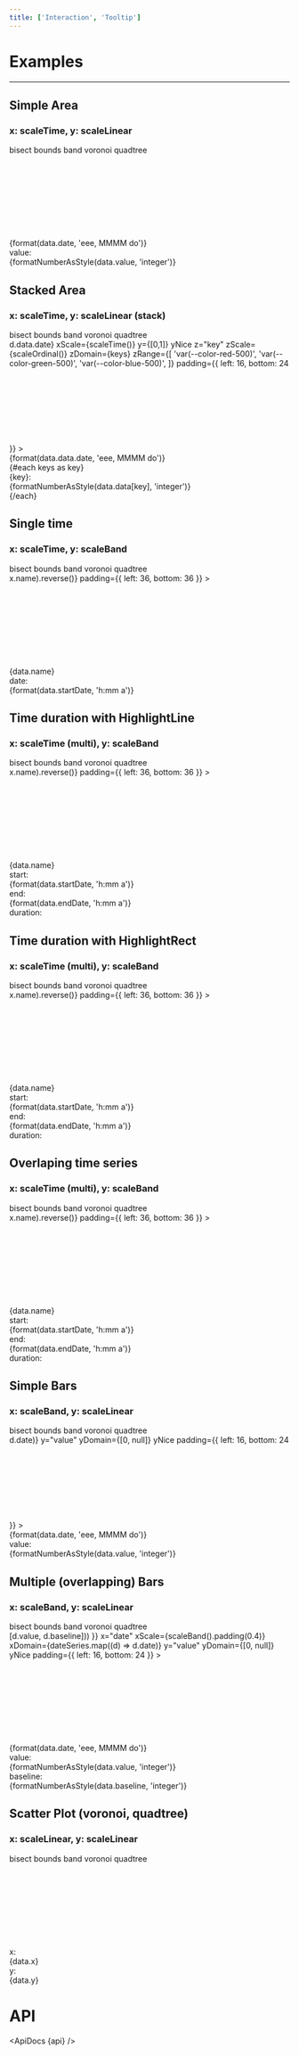 ```yaml
---
title: ['Interaction', 'Tooltip']
---
```


<script lang="ts">
	import { get } from 'svelte/store';
	import { extent, sort } from 'd3-array';
	import { scaleBand, scaleOrdinal, scaleTime } from 'd3-scale';
	import { stack } from 'd3-shape';
	import { addHours, addMinutes, format, startOfDay } from 'date-fns';

	import { ApiDocs, Duration, Field, Switch, Tabs, Tab } from 'svelte-ux';
	import { flatten } from 'svelte-ux/utils/array';
	import { formatDate, PeriodType } from 'svelte-ux/utils/date';
	import { formatNumberAsStyle } from 'svelte-ux/utils/number';
		
	import api from '$lib/components/Tooltip.svelte?raw&sveld';

	import Chart, { Svg } from '$lib/components/Chart.svelte';
	import Area from '$lib/components/Area.svelte';
	import AreaStack from '$lib/components/AreaStack.svelte';
	import AxisX from '$lib/components/AxisX.svelte';
	import AxisY from '$lib/components/AxisY.svelte';
	import Bars from '$lib/components/Bars.svelte';
	import Baseline from '$lib/components/Baseline.svelte';
	import ConnectedPoints from '$lib/components/ConnectedPoints.svelte';
	import HighlightLine from '$lib/components/HighlightLine.svelte';
	import HighlightRect from '$lib/components/HighlightRect.svelte';
	import Labels from '$lib/components/Labels.svelte';
	import Points from '$lib/components/Points.svelte';
	import Tooltip from '$lib/components/Tooltip.svelte';

	import Preview from '$lib/docs/Preview.svelte';

	import { createDateSeries, createTimeSeries, getRandomInteger, getSpiral } from '$lib/utils/genData';

	const dateSeries = createDateSeries({ min: 20, max: 100, value: 'integer', keys: ['value', 'baseline'] });

	const timeSeries = createTimeSeries({ min: 20, max: 100, value: 'integer', keys: ['value', 'baseline'] })
	const overlapTimeSeries = [
		...createTimeSeries({ min: 20, max: 100, value: 'integer', keys: ['value', 'baseline'] }),
		...createTimeSeries({ min: 20, max: 100, value: 'integer', keys: ['value', 'baseline'] })
	]

	const keys = ['apples', 'bananas', 'oranges']
	const stackDateSeries = createDateSeries({ min: 50, max: 100, value: 'integer', keys });
	const stackData = stack().keys(keys)(stackDateSeries);

	const spiralData = 	getSpiral({ angle: 137.5, radius: 10, count: 100, width: 500, height: 500 })

	let showVoronoi = false;
	let showQuadtree = false;

	let charts = [
		{ mode: 'bisect', debug: false },
		{ mode: 'bisect', debug: false },
		{ mode: 'bisect', debug: false },
		{ mode: 'bounds', debug: false },
		{ mode: 'bounds', debug: false },
		{ mode: 'bounds', debug: false },
		{ mode: 'bisect', debug: false },
		{ mode: 'bisect', debug: false },
		{ mode: 'voronoi', debug: false },
	]

</script>

# Examples

---

## Simple Area

### x: scaleTime, y: scaleLinear

<div class="grid grid-cols-[1fr,100px] gap-2 mb-2">
	<Field label="Mode">
		<Tabs bind:selected={charts[0].mode} contained class="w-full">
			<div class="tabList w-full border">
				<Tab value="bisect">bisect</Tab>
				<Tab value="bounds">bounds</Tab>
				<Tab value="band">band</Tab>
				<Tab value="voronoi">voronoi</Tab>
				<Tab value="quadtree">quadtree</Tab>
			</div>
		</Tabs>
	</Field>
	<Field label="Debug" let:id>
		<Switch bind:checked={charts[0].debug} {id} />
	</Field>
</div>

<Preview>
	<div class="h-[300px] p-4 border rounded">
		<Chart
			data={dateSeries}
			x="date"
			xScale={scaleTime()}
			y="value"
			yDomain={[0, null]}
			yNice
			padding={{ left: 16, bottom: 24 }}
		>
			<Svg>
				<AxisY gridlines />
				<AxisX formatTick={(d) => formatDate(d, PeriodType.Day, 'short')} />
				<Baseline x y />
				<Area line={{ width: 2 }} />
			</Svg>
			<Tooltip let:data mode={charts[0].mode} debug={charts[0].debug}>
				<div class="tooltip">
					<div class="tooltip-header">
						{format(data.date, 'eee, MMMM do')}
					</div>
					<div class="grid grid-cols-[1fr,auto] gap-x-2 gap-y-1 items-center">
						<div class="tooltip-label">value:</div>
						<div class="tooltip-value">
							{formatNumberAsStyle(data.value, 'integer')}
						</div>
					</div>
				</div>
				<g slot="highlight">
					<HighlightLine {data} color="var(--color-blue-500)" />
				</g>
			</Tooltip>
		</Chart>
	</div>
</Preview>

## Stacked Area

### x: scaleTime, y: scaleLinear (stack)

<div class="grid grid-cols-[1fr,100px] gap-2 mb-2">
	<Field label="Mode">
		<Tabs bind:selected={charts[1].mode} contained class="w-full">
			<div class="tabList w-full border">
				<Tab value="bisect">bisect</Tab>
				<Tab value="bounds">bounds</Tab>
				<Tab value="band">band</Tab>
				<Tab value="voronoi">voronoi</Tab>
				<Tab value="quadtree">quadtree</Tab>
			</div>
		</Tabs>
	</Field>
	<Field label="Debug" let:id>
		<Switch bind:checked={charts[1].debug} {id} />
	</Field>
</div>

<Preview>
	<div class="h-[300px] p-4 border rounded">
		<Chart
			data={stackData}
			flatData={flatten(stackData)}
			x={d => d.data.date}
			xScale={scaleTime()}
			y={[0,1]}
			yNice
			z="key"
			zScale={scaleOrdinal()}
			zDomain={keys}
			zRange={[
				'var(--color-red-500)',
				'var(--color-green-500)',
				'var(--color-blue-500)',
			]}
			padding={{ left: 16, bottom: 24 }}
		>
			<Svg>
				<AxisY gridlines />
				<AxisX formatTick={(d) => formatDate(d, PeriodType.Day, 'short')} />
				<Baseline x y />
				<AreaStack line={{ width: 2 }} />
			</Svg>
			<Tooltip let:data mode={charts[1].mode} debug={charts[1].debug}>
				<div class="tooltip">
					<div class="tooltip-header">
						{format(data.data.date, 'eee, MMMM do')}
					</div>
					<div class="grid grid-cols-[1fr,auto] gap-x-2 gap-y-1 items-center">
						{#each keys as key}
							<div class="tooltip-label">{key}:</div>
							<div class="tooltip-value">
								{formatNumberAsStyle(data.data[key], 'integer')}
							</div>
						{/each}
					</div>
				</div>
				<g slot="highlight">
					<HighlightLine {data} color="var(--color-blue-500)" />
				</g>
			</Tooltip>
		</Chart>
	</div>
</Preview>

## Single time

### x: scaleTime, y: scaleBand

<div class="grid grid-cols-[1fr,100px] gap-2 mb-2">
	<Field label="Mode">
		<Tabs bind:selected={charts[2].mode} contained class="w-full">
			<div class="tabList w-full border">
				<Tab value="bisect">bisect</Tab>
				<Tab value="bounds">bounds</Tab>
				<Tab value="band">band</Tab>
				<Tab value="voronoi">voronoi</Tab>
				<Tab value="quadtree">quadtree</Tab>
			</div>
		</Tabs>
	</Field>
	<Field label="Debug" let:id>
		<Switch bind:checked={charts[2].debug} {id} />
	</Field>
</div>

<Preview>
	<div class="h-[300px] p-4 border rounded">
		<Chart
			data={timeSeries}
			x="startDate"
			xScale={scaleTime()}
			y="name"
			yScale={scaleBand()}
			yDomain={timeSeries.map((x) => x.name).reverse()}
			padding={{ left: 36, bottom: 36 }}
		>
			<Svg>
				<AxisY gridlines={{ style: 'stroke-dasharray: 2' }} />
				<AxisX formatTick={(d) => format(d, 'h:mm aa')} />
				<Baseline y />
				<Points class="fill-blue-500 stroke-blue-800" />
			</Svg>
			<Tooltip let:data mode={charts[2].mode} debug={charts[2].debug}>
				<div class="tooltip">
					<div class="tooltip-header">
						{data.name}
					</div>
					<div class="grid grid-cols-[1fr,auto] gap-x-2 gap-y-1 items-center">
						<div class="tooltip-label">date:</div>
						<div class="tooltip-value">
							{format(data.startDate, 'h:mm a')}
						</div>
					</div>
				</div>
				<g slot="highlight">
					<HighlightLine {data} color="var(--color-blue-500)" />
				</g>
			</Tooltip>
		</Chart>
	</div>
</Preview>

## Time duration with HighlightLine

### x: scaleTime (multi), y: scaleBand

<div class="grid grid-cols-[1fr,100px] gap-2 mb-2">
	<Field label="Mode">
		<Tabs bind:selected={charts[3].mode} contained class="w-full">
			<div class="tabList w-full border">
				<Tab value="bisect">bisect</Tab>
				<Tab value="bounds">bounds</Tab>
				<Tab value="band">band</Tab>
				<Tab value="voronoi">voronoi</Tab>
				<Tab value="quadtree">quadtree</Tab>
			</div>
		</Tabs>
	</Field>
	<Field label="Debug" let:id>
		<Switch bind:checked={charts[3].debug} {id} />
	</Field>
</div>

<Preview>
	<div class="h-[300px] p-4 border rounded">
		<Chart
			data={timeSeries}
			x={['startDate', 'endDate']}
			xScale={scaleTime()}
			y="name"
			yScale={scaleBand()}
			yDomain={timeSeries.map((x) => x.name).reverse()}
			padding={{ left: 36, bottom: 36 }}
		>
			<Svg>
				<AxisY gridlines={{ style: 'stroke-dasharray: 2' }} />
				<AxisX formatTick={(d) => format(d, 'h:mm aa')} />
				<Baseline y />
				<ConnectedPoints stroke="#000" />
				<Points class="fill-blue-500 stroke-blue-800" />
			</Svg>
			<Tooltip let:data mode={charts[3].mode} debug={charts[3].debug}>
				<div class="tooltip">
					<div class="tooltip-header">
						{data.name}
					</div>
					<div class="grid grid-cols-[1fr,auto] gap-x-2 gap-y-1 items-center">
						<div class="tooltip-label">start:</div>
						<div class="tooltip-value">
							{format(data.startDate, 'h:mm a')}
						</div>
						<div class="tooltip-label">end:</div>
						<div class="tooltip-value">
							{format(data.endDate, 'h:mm a')}
						</div>
						<div class="tooltip-label">duration:</div>
						<div class="tooltip-value">
							<Duration start={data.startDate} end={data.endDate} />
						</div>
					</div>
				</div>
				<g slot="highlight">
					<HighlightLine {data} color="var(--color-blue-500)" />
				</g>
			</Tooltip>
		</Chart>
	</div>
</Preview>

## Time duration with HighlightRect

### x: scaleTime (multi), y: scaleBand

<div class="grid grid-cols-[1fr,100px] gap-2 mb-2">
	<Field label="Mode">
		<Tabs bind:selected={charts[4].mode} contained class="w-full">
			<div class="tabList w-full border">
				<Tab value="bisect">bisect</Tab>
				<Tab value="bounds">bounds</Tab>
				<Tab value="band">band</Tab>
				<Tab value="voronoi">voronoi</Tab>
				<Tab value="quadtree">quadtree</Tab>
			</div>
		</Tabs>
	</Field>
	<Field label="Debug" let:id>
		<Switch bind:checked={charts[4].debug} {id} />
	</Field>
</div>

<Preview>
	<div class="h-[300px] p-4 border rounded">
		<Chart
			data={timeSeries}
			x={['startDate', 'endDate']}
			xScale={scaleTime()}
			y="name"
			yScale={scaleBand()}
			yDomain={timeSeries.map((x) => x.name).reverse()}
			padding={{ left: 36, bottom: 36 }}
		>
			<Svg>
				<AxisY gridlines={{ style: 'stroke-dasharray: 2' }} />
				<AxisX formatTick={(d) => format(d, 'h:mm aa')} />
				<Baseline y />
				<ConnectedPoints stroke="#000" />
				<Points class="fill-blue-500 stroke-blue-800" />
			</Svg>
			<Tooltip let:data mode={charts[4].mode} debug={charts[4].debug}>
				<div class="tooltip">
					<div class="tooltip-header">
						{data.name}
					</div>
					<div class="grid grid-cols-[1fr,auto] gap-x-2 gap-y-1 items-center">
						<div class="tooltip-label">start:</div>
						<div class="tooltip-value">
							{format(data.startDate, 'h:mm a')}
						</div>
						<div class="tooltip-label">end:</div>
						<div class="tooltip-value">
							{format(data.endDate, 'h:mm a')}
						</div>
						<div class="tooltip-label">duration:</div>
						<div class="tooltip-value">
							<Duration start={data.startDate} end={data.endDate} />
						</div>
					</div>
				</div>
				<g slot="highlight">
					<HighlightRect {data} />
				</g>
			</Tooltip>
		</Chart>
	</div>
</Preview>

## Overlaping time series

### x: scaleTime (multi), y: scaleBand

<div class="grid grid-cols-[1fr,100px] gap-2 mb-2">
	<Field label="Mode">
		<Tabs bind:selected={charts[5].mode} contained class="w-full">
			<div class="tabList w-full border">
				<Tab value="bisect">bisect</Tab>
				<Tab value="bounds">bounds</Tab>
				<Tab value="band">band</Tab>
				<Tab value="voronoi">voronoi</Tab>
				<Tab value="quadtree">quadtree</Tab>
			</div>
		</Tabs>
	</Field>
	<Field label="Debug" let:id>
		<Switch bind:checked={charts[5].debug} {id} />
	</Field>
</div>

<Preview>
	<div class="h-[300px] p-4 border rounded">
		<Chart
			data={overlapTimeSeries}
			x={['startDate', 'endDate']}
			xScale={scaleTime()}
			y="name"
			yScale={scaleBand()}
			yDomain={overlapTimeSeries.map((x) => x.name).reverse()}
			padding={{ left: 36, bottom: 36 }}
		>
			<Svg>
				<AxisY gridlines={{ style: 'stroke-dasharray: 2' }} />
				<AxisX formatTick={(d) => format(d, 'h:mm aa')} />
				<Baseline y />
				<ConnectedPoints stroke="#000" />
				<Points class="fill-blue-500 stroke-blue-800" />
			</Svg>
			<Tooltip let:data mode={charts[5].mode} debug={charts[5].debug}>
				<div class="tooltip">
					<div class="tooltip-header">
						{data.name}
					</div>
					<div class="grid grid-cols-[1fr,auto] gap-x-2 gap-y-1 items-center">
						<div class="tooltip-label">start:</div>
						<div class="tooltip-value">
							{format(data.startDate, 'h:mm a')}
						</div>
						<div class="tooltip-label">end:</div>
						<div class="tooltip-value">
							{format(data.endDate, 'h:mm a')}
						</div>
						<div class="tooltip-label">duration:</div>
						<div class="tooltip-value">
							<Duration start={data.startDate} end={data.endDate} />
						</div>
					</div>
				</div>
				<g slot="highlight">
					<HighlightRect {data} />
				</g>
			</Tooltip>
		</Chart>
	</div>
</Preview>

## Simple Bars

### x: scaleBand, y: scaleLinear

<div class="grid grid-cols-[1fr,100px] gap-2 mb-2">
	<Field label="Mode">
		<Tabs bind:selected={charts[6].mode} contained class="w-full">
			<div class="tabList w-full border">
				<Tab value="bisect">bisect</Tab>
				<Tab value="bounds">bounds</Tab>
				<Tab value="band">band</Tab>
				<Tab value="voronoi">voronoi</Tab>
				<Tab value="quadtree">quadtree</Tab>
			</div>
		</Tabs>
	</Field>
	<Field label="Debug" let:id>
		<Switch bind:checked={charts[6].debug} {id} />
	</Field>
</div>

<Preview>
	<div class="h-[300px] p-4 border rounded">
		<Chart
			data={dateSeries}
			x="date"
			xScale={scaleBand().padding(0.4)}
			xDomain={dateSeries.map((d) => d.date)}
			y="value"
			yDomain={[0, null]}
			yNice
			padding={{ left: 16, bottom: 24 }}
		>
			<Svg>
				<AxisY gridlines />
				<AxisX formatTick={(d) => formatDate(d, PeriodType.Day, 'short')} />
				<Baseline x y />
				<Bars radius={4} strokeWidth={1} />
			</Svg>
			<Tooltip let:data mode={charts[6].mode} debug={charts[6].debug}>
				<div class="tooltip">
					<div class="tooltip-header">
						{format(data.date, 'eee, MMMM do')}
					</div>
					<div class="grid grid-cols-[1fr,auto] gap-x-2 gap-y-1 items-center">
						<div class="tooltip-label">value:</div>
						<div class="tooltip-value">
							{formatNumberAsStyle(data.value, 'integer')}
						</div>
					</div>
				</div>
				<g slot="highlight">
					<HighlightRect {data} />
				</g>
			</Tooltip>
    	</Chart>
    </div>
</Preview>

## Multiple (overlapping) Bars

### x: scaleBand, y: scaleLinear

<div class="grid grid-cols-[1fr,100px] gap-2 mb-2">
	<Field label="Mode">
		<Tabs bind:selected={charts[7].mode} contained class="w-full">
			<div class="tabList w-full border">
				<Tab value="bisect">bisect</Tab>
				<Tab value="bounds">bounds</Tab>
				<Tab value="band">band</Tab>
				<Tab value="voronoi">voronoi</Tab>
				<Tab value="quadtree">quadtree</Tab>
			</div>
		</Tabs>
	</Field>
	<Field label="Debug" let:id>
		<Switch bind:checked={charts[7].debug} {id} />
	</Field>
</div>

<Preview>
	<div class="h-[300px] p-4 border rounded">
		<Chart
			data={dateSeries}
			extents={{
				y: extent(dateSeries.flatMap((d) => [d.value, d.baseline]))
			}}
			x="date"
			xScale={scaleBand().padding(0.4)}
			xDomain={dateSeries.map((d) => d.date)}
			y="value"
			yDomain={[0, null]}
			yNice
			padding={{ left: 16, bottom: 24 }}
		>
			<Svg>
				<AxisY gridlines />
				<AxisX formatTick={(d) => formatDate(d, PeriodType.Day, 'short')} />
				<Baseline x y />
				<Bars y="baseline" radius={4} strokeWidth={1} color="#ddd" />
				<Bars y="value" radius={4} strokeWidth={1} widthOffset={-16} />
			</Svg>
			<Tooltip let:data mode={charts[7].mode} debug={charts[7].debug}>
				<div class="tooltip">
					<div class="tooltip-header">
						{format(data.date, 'eee, MMMM do')}
					</div>
					<div class="grid grid-cols-[1fr,auto] gap-x-2 gap-y-1 items-center">
						<div class="tooltip-label">value:</div>
						<div class="tooltip-value">
							{formatNumberAsStyle(data.value, 'integer')}
						</div>
						<div class="tooltip-label">baseline:</div>
						<div class="tooltip-value">
							{formatNumberAsStyle(data.baseline, 'integer')}
						</div>
					</div>
				</div>
				<g slot="highlight">
					<HighlightRect {data} />
				</g>
			</Tooltip>
		</Chart>
	</div>
</Preview>

## Scatter Plot (voronoi, quadtree)

### x: scaleLinear, y: scaleLinear

<div class="grid grid-cols-[1fr,100px] gap-2 mb-2">
	<Field label="Mode">
		<Tabs bind:selected={charts[8].mode} contained class="w-full">
			<div class="tabList w-full border">
				<Tab value="bisect">bisect</Tab>
				<Tab value="bounds">bounds</Tab>
				<Tab value="band">band</Tab>
				<Tab value="voronoi">voronoi</Tab>
				<Tab value="quadtree">quadtree</Tab>
			</div>
		</Tabs>
	</Field>
	<Field label="Debug" let:id>
		<Switch bind:checked={charts[8].debug} {id} />
	</Field>
</div>

<Preview>
	<div class="h-[300px] p-4 border rounded">
		<Chart
			data={spiralData}
			x="x"
			y="y"
			padding={{ left: 30, bottom: 30 }}
		>
			<Svg>
				<AxisY gridlines />
				<AxisX gridlines />
				<Points class="fill-blue-500 stroke-blue-800" />
			</Svg>
			<Tooltip let:data mode={charts[8].mode} debug={charts[8].debug}>
				<div class="tooltip">
					<div class="grid grid-cols-[1fr,auto] gap-x-2 gap-y-1 items-center">
						<div class="tooltip-label">x:</div>
						<div class="tooltip-value">{data.x}</div>
						<div class="tooltip-label">y:</div>
						<div class="tooltip-value">{data.y}</div>
					</div>
				</div>
				<g slot="highlight">
					<HighlightLine {data} color="var(--color-blue-500)" />
				</g>
			</Tooltip>
		</Chart>
	</div>
</Preview>

# API

<ApiDocs {api} />

<style lang="postcss">
	.tooltip {
		@apply bg-gray-900/90 backdrop-filter backdrop-blur-[2px] text-white rounded elevation-1 px-2 py-1;
	}
	.tooltip-header {
		@apply text-center font-semibold pb-1 whitespace-nowrap;
	}
	.tooltip-label {
		@apply text-xs text-white/75 text-right whitespace-nowrap;
	}
	.tooltip-value {
		@apply text-sm text-right;
	}
	.tooltip-separator {
		@apply rounded bg-white/50 my-1;
		grid-column: 1 / -1;
		height: 2px;
	}
</style>
